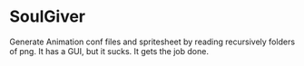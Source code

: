 # SoulGiver

Generate Animation conf files and spritesheet by reading recursively folders of png.
It has a GUI, but it sucks.
It gets the job done.
